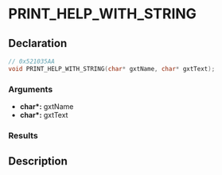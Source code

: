 # PRINT_HELP_WITH_STRING

## Declaration
```cpp
// 0x521035AA
void PRINT_HELP_WITH_STRING(char* gxtName, char* gxtText);
```

### Arguments
- **char\*:** gxtName
- **char\*:** gxtText

### Results

## Description
